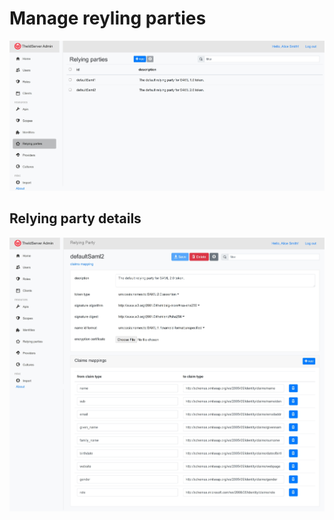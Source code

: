 # Manage reyling parties

![reyling parties](assets/relying-parties.jpeg)

## Relying party details

![Relying-party-details](assets/relying-party.jpeg)